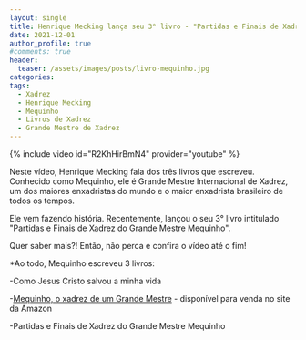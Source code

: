 ```yaml
---
layout: single
title: Henrique Mecking lança seu 3° livro - "Partidas e Finais de Xadrez do Grande Mestre Mequinho"
date: 2021-12-01
author_profile: true
#comments: true
header:
  teaser: /assets/images/posts/livro-mequinho.jpg
categories: 
tags:
  - Xadrez
  - Henrique Mecking
  - Mequinho
  - Livros de Xadrez
  - Grande Mestre de Xadrez
---
```


{% include video id="R2KhHirBmN4" provider="youtube" %}

Neste vídeo, Henrique Mecking fala dos três livros que escreveu. Conhecido como Mequinho, ele é Grande Mestre Internacional de Xadrez, um dos maiores enxadristas do mundo e o maior enxadrista brasileiro de todos os tempos.

Ele vem fazendo história. Recentemente, lançou o seu 3° livro intitulado "Partidas e Finais de Xadrez do Grande Mestre Mequinho".

Quer saber mais?! Então, não perca e confira o vídeo até o fim!

*Ao todo, Mequinho escreveu 3 livros:

-Como Jesus Cristo salvou a minha vida

-[Mequinho, o xadrez de um Grande Mestre]( https://amzn.to/3s1UMZ5 ) - disponível para venda no site da Amazon

-Partidas e Finais de Xadrez do Grande Mestre Mequinho


